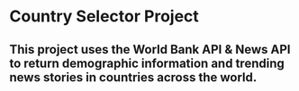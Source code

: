 # Country Selector Project

## This project uses the World Bank API & News API to return demographic information and trending news stories in countries across the world.
